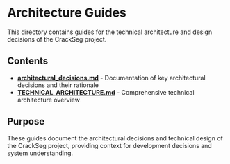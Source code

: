 # Architecture Guides

This directory contains guides for the technical architecture and design decisions of the CrackSeg project.

## Contents

- **[architectural_decisions.md](architectural_decisions.md)** - Documentation of key architectural
  decisions and their rationale
- **[TECHNICAL_ARCHITECTURE.md](TECHNICAL_ARCHITECTURE.md)** - Comprehensive technical architecture overview

## Purpose

These guides document the architectural decisions and technical design of the CrackSeg project,
providing context for development decisions and system understanding.
